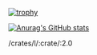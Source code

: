 [![trophy](https://github-profile-trophy.vercel.app/?username=ABF7470)](https://github.com/ryo-ma/github-profile-trophy)

[![Anurag's GitHub stats](https://github-readme-stats.vercel.app/api?username=ABF7470&show_icons=true&theme=radical)](https://github.com/anuraghazra/github-readme-stats)


/crates/l/:crate/:2.0
